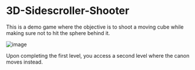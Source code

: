# 3D-Sidescroller-Shooter

This is a demo game where the objective is to shoot a moving cube while making sure not to hit the sphere behind it.

![image](https://user-images.githubusercontent.com/76583147/206015320-343b8532-4b3c-421f-a465-a2fc8f1070cf.png)

Upon completing the first level, you access a second level where the canon moves instead.
